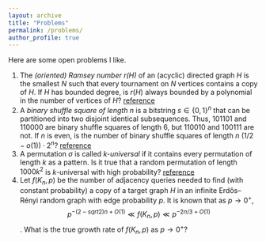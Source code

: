 ```yaml
---
layout: archive
title: "Problems"
permalink: /problems/
author_profile: true
---
```


Here are some open problems I like.

1. The *(oriented) Ramsey number $r(H)$* of an (acyclic) directed graph $H$ is the smallest $N$ such that every tournament on $N$ vertices contains a copy of $H$.
If $H$ has bounded degree, is $r(H)$ always bounded by a polynomial in the number of vertices of $H$? [reference](https://arxiv.org/abs/2105.02383)
2. A *binary shuffle square of length $n$* is a bitstring $s\in \{0,1\}^n$ that can be partitioned into two disjoint identical subsequences. Thus, $101101$ and $110000$ are binary shuffle squares of length $6$, but $110010$ and $100111$ are not. If $n$ is even, is the number of binary shuffle squares of length $n$ $(1/2 -o(1)) \cdot 2^n$? [reference](https://arxiv.org/abs/2109.12455)
3. A permutation $\sigma$ is called *$k$-universal* if it contains every permutation of length $k$ as a pattern. Is it true that a random permutation of length $1000k^2$ is $k$-universal with high probability? [reference](https://arxiv.org/abs/1911.12878)
4. Let $f(K_n, p)$ be the number of adjacency queries needed to find (with constant probability) a copy of a target graph $H$ in an infinite Erdős–Rényi random graph with edge probability $p$. It is known that as $p\rightarrow 0^+$, $$ p^{-(2-sqrt{2})n+O(1)} \ll f(K_n,p) \ll p^{-2n/3 +O(1)}$$. What is the true growth rate of $f(K_n,p)$ as $p\rightarrow 0^+$?
